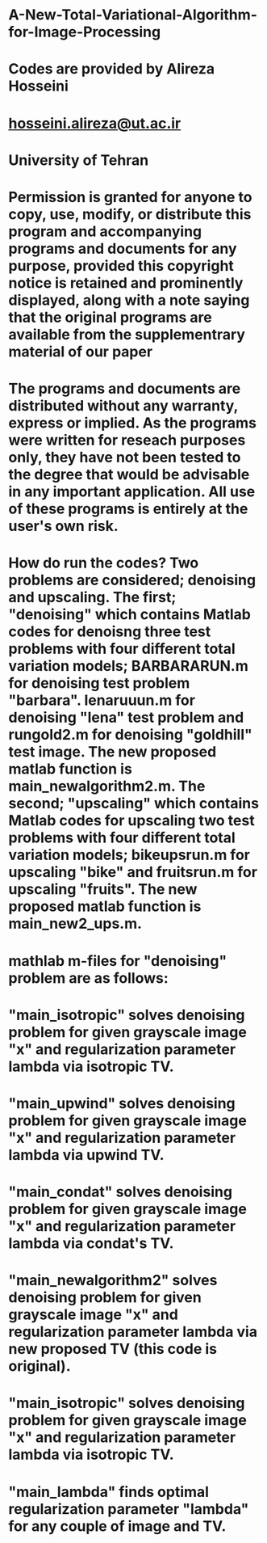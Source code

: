 # A-New-Total-Variational-Algorithm-for-Image-Processing
# Codes are provided by Alireza Hosseini
# hosseini.alireza@ut.ac.ir
# University of Tehran 
# Permission is granted for anyone to copy, use, modify, or distribute this program and accompanying programs and documents for any purpose, provided this copyright notice is retained and prominently displayed, along with a note saying that the original programs are available from the supplementrary material of our paper
#	The programs and documents are distributed without any warranty, express or implied.  As the programs were written for reseach purposes only, they have not been tested to the degree that would be advisable in any important application.  All use of these programs is entirely at the user's own risk.
# How do run the codes?	Two problems are considered; denoising and upscaling. The first; "denoising" which contains Matlab codes for denoisng three test problems with four different total variation models; BARBARARUN.m for denoising test problem "barbara". lenaruuun.m for denoising "lena" test problem and rungold2.m for denoising "goldhill" test image. The new proposed matlab function is main_newalgorithm2.m. The second; "upscaling" which contains Matlab codes for upscaling two test problems with four different total variation models; bikeupsrun.m for upscaling "bike" and fruitsrun.m for upscaling "fruits". The new proposed matlab function is main_new2_ups.m.
# mathlab m-files for "denoising" problem are as follows: 
# "main_isotropic" solves denoising problem for given grayscale image "x" and regularization parameter lambda via isotropic TV.
# "main_upwind" solves denoising problem for given grayscale image "x" and regularization parameter lambda via upwind TV.
# "main_condat" solves denoising problem for given grayscale image "x" and regularization parameter lambda via condat's TV.
# "main_newalgorithm2" solves denoising problem for given grayscale image "x" and regularization parameter lambda via new proposed TV (this code is original).
# "main_isotropic" solves denoising problem for given grayscale image "x" and regularization parameter lambda via isotropic TV.
# "main_lambda" finds optimal regularization parameter "lambda" for any couple of image and TV.
 
